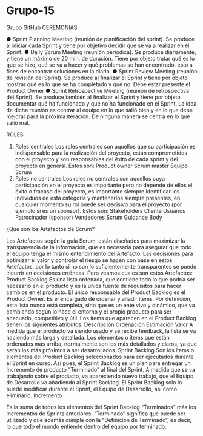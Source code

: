 # Grupo-15
Grupo GitHub 
CEREMONIAS

● Sprint Planning Meeting (reunión de planificación del sprint). Se produce al iniciar cada Sprint y tiene por objetivo decidir que se va a realizar en el Sprint.
● Daily Scrum Meeting (reunión periódica). Se produce diariamente, y tiene un máximo de 20 min. de duración. Tiene por objeto tratar qué es lo que se hizo, qué se va a hacer y qué problemas se han encontrado, esto a fines de encontrar soluciones en la diaria.
● Sprint Review Meeting (reunión de revisión del Sprint). Se produce al finalizar el Sprint y tiene por objeto mostrar qué es lo que se ha completado y qué no. Debe estar presente el Product Owner
● Sprint Retrospective Meeting (reunión de retrospectiva del Sprint). Se produce también al finalizar el Sprint y tiene por objeto documentar qué ha funcionado y qué no ha funcionado en el Sprint. La idea de dicha reunión es centrar al equipo en lo que salió bien y en lo que debe mejorar para la próxima iteración. De ninguna manera se centra en lo que salió mal.

ROLES
1. Roles centrales
Los roles centrales son aquellos que su participación es indispensable para la realización del proyecto, están comprometidos con el proyecto y son responsables del éxito de cada sprint y del proyecto en general. Estos son:
Product owner
Scrum master
Equipo Scrum
2. Roles no centrales
Los roles no centrales son aquellos cuya participación en el proyecto es importante pero no depende de ellos el éxito o fracaso del proyecto, es importante siempre identificar los individuos de esta categoría y mantenerlos siempre presentes, en cualquier momento su rol puede ser decisivo para el proyecto (por ejemplo si es un sponsor). Estos son:
Stakeholders
Cliente
Usuarios
Patrocinador (sponsor)
Vendedores
Scrum Guidance Body


¿Qué son los Artefactos de Scrum?

Los Artefactos según la guía Scrum, están diseñados para maximizar la transparencia de la información, que es necesaria para asegurar que todo el equipo tenga el mismo entendimiento del Artefacto.
Las decisiones para optimizar el valor y controlar el riesgo se hacen con base en estos Artefactos, por lo tanto si no son lo suficientemente transparentes se puede incurrir en decisiones erróneas.
Pero veamos cuales son estos Artefactos:
Product Backlog
Es una lista ordenada, que contiene todo lo que podría ser necesario en el producto y es la única fuente de requisitos para hacer cambios en el producto.
El único responsable del Product Backlog es el Product Owner. Es el encargado de ordenar y añadir ítems.
Por definición, esta lista nunca está completa, sino que es un ente vivo y dinámico, que va cambiando según lo hace el entorno y el propio producto para ser adecuado, competitivo y útil.
Los ítems que aparecen en el Product Backlog tienen los siguientes atributos:
Descripción
Ordenación
Estimación
Valor
A medida que el producto va siendo usado y se recibe feedback, la lista se va haciendo más larga y detallada.
Los elementos o ítems que están ordenados más arriba, normalmente son los más detallados y claros, ya que serán los más próximos a ser desarrollados.
Sprint Backlog
Son los ítems o elementos del Product Backlog seleccionados para ser ejecutados durante el Sprint en curso. Así pues, el Sprint Backlog es un plan para entregar un Incremento de producto “Terminado” al final del Sprint.
A medida que se va trabajando sobre el producto, va apareciendo nuevo trabajo, que el Equipo de Desarrollo va añadiendo al Sprint Backlog.
El Sprint Backlog solo lo puede modificar durante el Sprint, el Equipo de Desarrollo, así como eliminarlo.
Incremento

Es la suma de todos los elementos del Sprint Backlog “Terminados” más los Incrementos de Sprints anteriores.
“Terminado” significa que puede ser utilizado y que además cumple con la “Definición de Terminado”, es decir, lo que todo el mundo entiende dentro del equipo por terminado.
